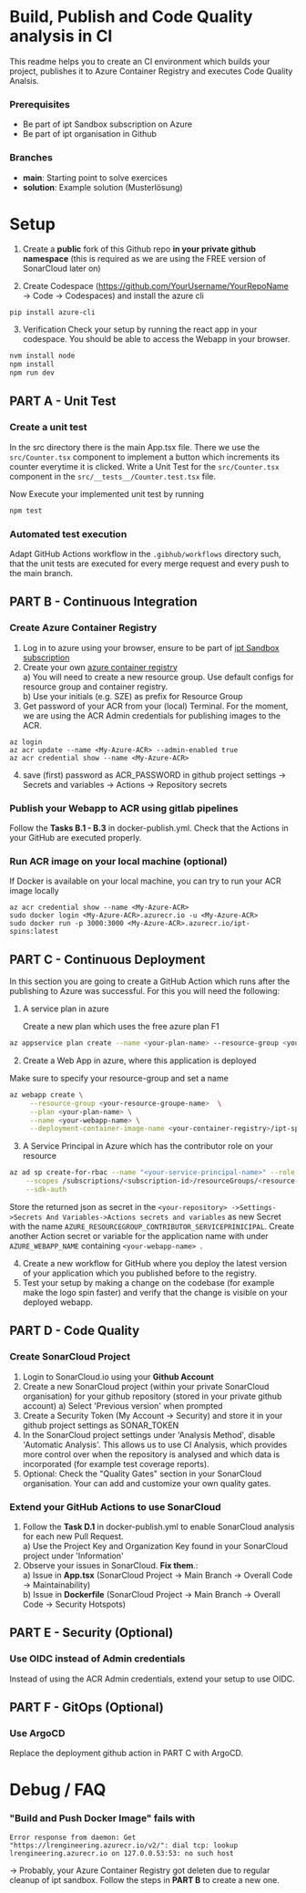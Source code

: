 # Build, Publish and Code Quality analysis in CI
This readme helps you to create an CI environment which builds your project, publishes it to Azure Container Registry and executes Code Quality Analsis.

### Prerequisites
- Be part of ipt Sandbox subscription on Azure
- Be part of ipt organisation in Github

### Branches
- **main**: Starting point to solve exercices
- **solution**: Example solution (Musterlösung)

# Setup
1. Create a **public** fork of this Github repo **in your private github namespace** (this is required as we are using the FREE version of SonarCloud later on) 
 
2. Create Codespace (https://github.com/YourUsername/YourRepoName &rarr; Code &rarr; Codespaces) and install the azure cli
```
pip install azure-cli
```
3. Verification
Check your setup by running the react app in your codespace. You should be able to access the Webapp in your browser.
```bash
nvm install node
npm install
npm run dev
```

## PART A - Unit Test
### Create a unit test
In the src directory there is the main App.tsx file. There we use the ``src/Counter.tsx`` component to implement a button 
which increments its counter everytime it is clicked. Write a Unit Test for the ``src/Counter.tsx`` component in the 
``src/__tests__/Counter.test.tsx`` file.

Now Execute your implemented unit test by running
```bash
npm test
```

### Automated test execution
Adapt GitHub Actions workflow in the ``.gibhub/workflows`` directory such, that the unit tests are executed for every merge request and every push to the main branch.

## PART B - Continuous Integration

### Create Azure Container Registry
1. Log in to azure using your browser, ensure to be part of [ipt Sandbox subscription](https://app.happeo.com/pages/1e1oopl952ukqf9e0h/AzureAmpDu/1e5g766dso0ms8i9mp)
2. Create your own [azure container registry](https://portal.azure.com/#browse/Microsoft.ContainerRegistry%2Fregistries) \
    a) You will need to create a new resource group. Use default configs for resource group and container registry. \
    b) Use your initials (e.g. SZE) as prefix for Resource Group
3. Get password of your ACR from your (local) Terminal. For the moment, we are using the ACR Admin credentials for publishing images to the ACR.
```
az login
az acr update --name <My-Azure-ACR> --admin-enabled true
az acr credential show --name <My-Azure-ACR>
```
4. save (first) password as ACR_PASSWORD in github project settings &rarr; Secrets and variables &rarr; Actions &rarr; Repository secrets

### Publish your Webapp to ACR using gitlab pipelines
Follow the **Tasks B.1 - B.3** in docker-publish.yml. Check that the Actions in your GitHub are executed properly.

### Run ACR image on your local machine (optional)
If Docker is available on your local machine, you can try to run your ACR image locally
```
az acr credential show --name <My-Azure-ACR>
sudo docker login <My-Azure-ACR>.azurecr.io -u <My-Azure-ACR>
sudo docker run -p 3000:3000 <My-Azure-ACR>.azurecr.io/ipt-spins:latest
```

## PART C - Continuous Deployment
In this section you are going to create a GitHub Action which runs after the publishing to Azure was successful. 
For this you will need the following:
1. A service plan in azure 

   Create a new plan which uses the free azure plan F1
```bash
az appservice plan create --name <your-plan-name> --resource-group <your-resource-groupe-name> --sku F1 --is-linux
```
2. Create a Web App in azure, where this application is deployed

Make sure to specify your resource-group and set a name
```bash
az webapp create \
     --resource-group <your-resource-groupe-name>  \
     --plan <your-plan-name> \
     --name <your-webapp-name> \
     --deployment-container-image-name <your-container-registry>/ipt-spins:latest
```

3. A Service Principal in Azure which has the contributor role on your resource

```bash
az ad sp create-for-rbac --name "<your-service-principal-name>" --role contributor \
    --scopes /subscriptions/<subscription-id>/resourceGroups/<resource-group> \
    --sdk-auth
```
Store the returned json as secret in the ``<your-repository> ->Settings->Secrets And Variables->Actions secrets and variables``
as new Secret with the name ``AZURE_RESOURCEGROUP_CONTRIBUTOR_SERVICEPRINICIPAL``. Create another Action secret or variable
for the application name with under ``AZURE_WEBAPP_NAME`` containing ``<your-webapp-name> ``.

4. Create a new workflow for GitHub where you deploy the latest version of your application which you published before to the registry.
5. Test your setup by making a change on the codebase (for example make the logo spin faster) and verify that the change is visible on your deployed webapp.

## PART D - Code Quality

### Create SonarCloud Project
1. Login to SonarCloud.io using your **Github Account**
2. Create a new SonarCloud project (within your private SonarCloud organisation) for your github repository (stored in your private github account)
    a) Select 'Previous version' when prompted
3. Create a Security Token (My Account &rarr; Security) and store it in your github project settings as SONAR_TOKEN
4. In the SonarCloud project settings under 'Analysis Method', disable 'Automatic Analysis'. This allows us to use CI Analysis, which provides more control over when the repository is analysed and which data is incorporated (for example test coverage reports).
5. Optional: Check the "Quality Gates" section in your SonarCloud organisation. Your can add and customize your own quality gates.

### Extend your GitHub Actions to use SonarCloud
1. Follow the **Task D.1** in docker-publish.yml to enable SonarCloud analysis for each new Pull Request. \
  a) Use the Project Key and Organization Key found in your SonarCloud project under 'Information'
2. Observe your issues in SonarCloud. **Fix them**.: \
  a) Issue in **App.tsx** (SonarCloud Project &rarr; Main Branch &rarr; Overall Code &rarr; Maintainability) \
  b) Issue in **Dockerfile** (SonarCloud Project &rarr; Main Branch &rarr; Overall Code &rarr; Security Hotspots)

## PART E - Security (Optional)

### Use OIDC instead of Admin credentials
Instead of using the ACR Admin credentials, extend your setup to use OIDC.

## PART F - GitOps (Optional)

### Use ArgoCD
Replace the deployment github action in PART C with ArgoCD.

# Debug / FAQ
### "Build and Push Docker Image" fails with
```
Error response from daemon: Get "https://lrengineering.azurecr.io/v2/": dial tcp: lookup lrengineering.azurecr.io on 127.0.0.53:53: no such host
```
&rarr; Probably, your Azure Container Registry got deleten due to regular cleanup of ipt sandbox. Follow the steps in **PART B** to create a new one.